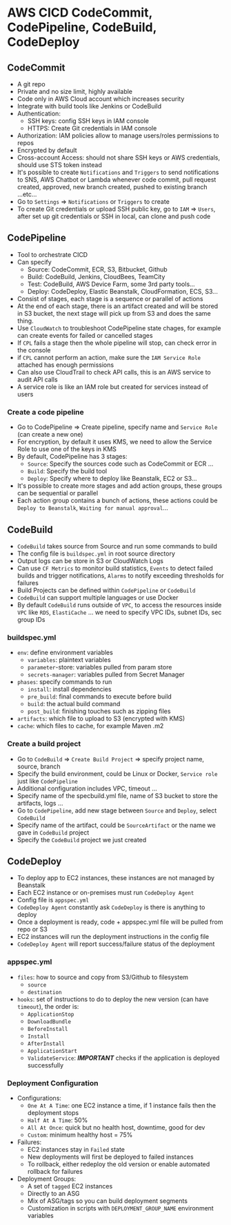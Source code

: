 # AWS CICD CodeCommit, CodePipeline, CodeBuild, CodeDeploy

## CodeCommit
- A git repo
- Private and no size limit, highly available
- Code only in AWS Cloud account which increases security
- Integrate with build tools like Jenkins or CodeBuild
- Authentication:
  - SSH keys: config SSH keys in IAM console
  - HTTPS: Create Git credentials in IAM console
- Authorization: IAM policies allow to manage users/roles permissions to repos
- Encrypted by default
- Cross-account Access: should not share SSH keys or AWS credentials, should use STS token instead
- It's possible to create `Notifications` and `Triggers` to send notifications to SNS, AWS Chatbot or Lambda whenever code commit, pull request created, approved, new branch created, pushed to existing branch ...etc...
- Go to `Settings` => `Notifications` or `Triggers` to create
- To create Git credentials or upload SSH public key, go to `IAM` => `Users`, after set up git credentials or SSH in local, can clone and push code

## CodePipeline
- Tool to orchestrate CICD
- Can specify 
  - Source: CodeCommit, ECR, S3, Bitbucket, Github
  - Build: CodeBuild, Jenkins, CloudBees, TeamCity
  - Test: CodeBuild, AWS Device Farm, some 3rd party tools...
  - Deploy: CodeDeploy, Elastic Beanstalk, CloudFormation, ECS, S3...
- Consist of stages, each stage is a sequence or parallel of actions
- At the end of each stage, there is an artifact created and will be stored in S3 bucket, the next stage will pick up from S3 and does the same thing.
- Use `CloudWatch` to troubleshoot CodePipeline state chages, for example can create events for failed or cancelled stages
- If `CPL` fails a stage then the whole pipeline will stop, can check error in the console
- if `CPL` cannot perform an action, make sure the `IAM Service Role` attached has enough permissions
- Can also use CloudTrail to check API calls, this is an AWS service to audit API calls
- A service role is like an IAM role but created for services instead of users

### Create a code pipeline
- Go to CodePipeline => Create pipeline, specify name and `Service Role` (can create a new one)
- For encryption, by default it uses KMS, we need to allow the Service Role to use one of the keys in KMS 
- By default, CodePipeline has 3 stages: 
  - `Source`: Specify the sources code such as CodeCommit or ECR ...
  - `Build`: Specify the build tool
  - `Deploy`: Specify where to deploy like Beanstalk, EC2 or S3...
- It's possible to create more stages and add action groups, these groups can be sequential or parallel
- Each action group contains a bunch of actions, these actions could be `Deploy to Beanstalk`, `Waiting for manual approval`... 

## CodeBuild
- `CodeBuild` takes source from Source and run some commands to build
- The config file is `buildspec.yml` in root source directory
- Output logs can be store in S3 or CloudWatch Logs
- Can use `CF Metrics` to monitor build statistics, `Events` to detect failed builds and trigger notifications, `Alarms` to notify exceeding thresholds for failures
- Build Projects can be defined within `CodePipeline` or `CodeBuild`
- `CodeBuild` can support multiple languages or use Docker
- By default `CodeBuild` runs outside of `VPC`, to access the resources inside `VPC` like `RDS`, `ElastiCache` ... we need to specify VPC IDs, subnet IDs, sec group IDs

### buildspec.yml
- `env`: define environment variables
  - `variables`: plaintext variables
  - `parameter`-store: variables pulled from param store
  - `secrets-manager`: variables pulled from Secret Manager
- `phases`: specify commands to run
  - `install`: install dependencies
  - `pre_build`: final commands to execute before build
  - `build`: the actual build command
  - `post_build`: finishing touches such as zipping files
- `artifacts`: which file to upload to S3 (encrypted with KMS)
- `cache`: which files to cache, for example Maven .m2

### Create a build project
- Go to `CodeBuild` => `Create Build Project` => specify project name, source, branch
- Specify the build environment, could be Linux or Docker, `Service role` just like `CodePipeline`
- Additional configuration includes VPC, timeout ...
- Specify name of the specbuild.yml file, name of S3 bucket to store the artifacts, logs ...
- Go to `CodePipeline`, add new stage between `Source` and `Deploy`, select `CodeBuild`
- Specify name of the artifact, could be `SourceArtifact` or the name we gave in `CodeBuild` project
- Specify the `CodeBuild` project we just created

## CodeDeploy
- To deploy app to EC2 instances, these instances are not managed by Beanstalk 
- Each EC2 instance or on-premises must run `CodeDeploy Agent`
- Config file is `appspec.yml`
- `CodeDeploy Agent` constantly ask `CodeDeploy` is there is anything to deploy
- Once a deployment is ready, code + appspec.yml file will be pulled from repo or S3 
- EC2 instances will run the deployment instructions in the config file
- `CodeDeploy Agent` will report success/failure status of the deployment

### appspec.yml
- `files`: how to source and copy from S3/Github to filesystem
  - `source`
  - `destination`
- `hooks`: set of instructions to do to deploy the new version (can have `timeout`), the order is:
  - `ApplicationStop`
  - `DownloadBundle`
  - `BeforeInstall`
  - `Install`
  - `AfterInstall`
  - `ApplicationStart`
  - `ValidateService`: ***IMPORTANT*** checks if the application is deployed successfully

### Deployment Configuration
- Configurations:
  - `One At A Time`: one EC2 instance a time, if 1 instance fails then the deployment stops
  - `Half At A Time`: 50%
  - `All At Once`: quick but no health host, downtime, good for dev
  - `Custom`: minimum healthy host = 75%
- Failures:
  - EC2 instances stay in `Failed` state
  - New deployments will first be deployed to failed instances
  - To rollback, either redeploy the old version or enable automated rollback for failures
- Deployment Groups:
  - A set of `tagged` EC2 instances
  - Directly to an ASG
  - Mix of ASG/tags so you can build deployment segments
  - Customization in scripts with `DEPLOYMENT_GROUP_NAME` environment variables